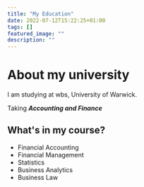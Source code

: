 ```yaml
---
title: "My Education"
date: 2022-07-12T15:22:25+01:00
tags: []
featured_image: ""
description: ""
---
```




# About my university 

I am studying at wbs, University of Warwick.

Taking _**Accounting and Finance**_

## What's in my course? 
- Financial Accounting
- Financial Management
- Statistics
- Business Analytics
- Business Law 
